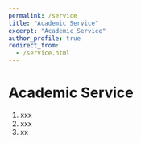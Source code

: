 ```yaml
---
permalink: /service
title: "Academic Service"
excerpt: "Academic Service"
author_profile: true
redirect_from: 
  - /service.html
---
```


Academic Service
======
1. xxx
1. xxx
1. xx
